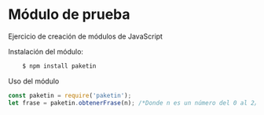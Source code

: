 # Módulo de prueba

Ejercicio de creación de módulos de JavaScript

Instalación del módulo:
```bash
    $ npm install paketin
```

Uso del módulo
```js
const paketin = require('paketin');
let frase = paketin.obtenerFrase(n); /*Donde n es un número del 0 al 2/
```

